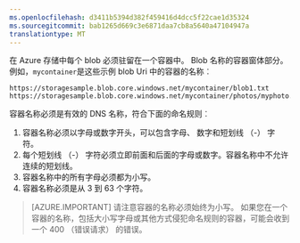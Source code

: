```yaml
---
ms.openlocfilehash: d3411b5394d382f459416d4dcc5f22cae1d35324
ms.sourcegitcommit: bab1265d669c3e6871daa7cb8a5640a47104947a
translationtype: MT
---
```

在 Azure 存储中每个 blob 必须驻留在一个容器中。 Blob 名称的容器窗体部分。 例如，`mycontainer`是这些示例 blob Uri 中的容器的名称︰

    https://storagesample.blob.core.windows.net/mycontainer/blob1.txt
    https://storagesample.blob.core.windows.net/mycontainer/photos/myphoto.jpg

容器名称必须是有效的 DNS 名称，符合下面的命名规则︰

1. 容器名称必须以字母或数字开头，可以包含字母、 数字和短划线 （-） 字符。
1. 每个短划线 （-） 字符必须立即前面和后面的字母或数字。容器名称中不允许连续的短划线。
1. 容器名称中的所有字母必须都为小写。
1. 容器名称必须是从 3 到 63 个字符。

> [AZURE.IMPORTANT] 请注意容器的名称必须始终为小写。 如果您在一个容器的名称，包括大小写字母或其他方式侵犯命名规则的容器，可能会收到一个 400 （错误请求） 的错误。 